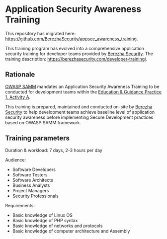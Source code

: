 # Application Security Awareness Training

This repository has migrated here: https://github.com/BerezhaSecurity/appsec_awareness_training.

This training program has evolved into a comprehensive application security training for developer teams provided by [Berezha Security](https://berezhasecurity.com). The training description: https://berezhasecurity.com/developer-training/.

## Rationale 
[OWASP SAMM](http://www.opensamm.org) mandates an Application Security Awareness Training to be conducted for development teams within the [Education & Guidance Practice 1, Activity A](https://www.owasp.org/index.php/SAMM_-_Education_%26_Guidance_-_1).

This training is prepared, maintained and conducted on-site by [Berezha Security](https://berezhasecurity.com) to help development teams achieve baseline level of application security awareness before implementing Secure Development practices based on OWASP SAMM framework.

## Training parameters
Duration & workload: 7 days, 2-3 hours per day

Audience: 
- Software Developers
- Software Testers
- Software Architects
- Business Analysts
- Project Managers
- Security Professionals

Requirements:
- Basic knowledge of Linux OS
- Basic knowledge of PHP syntax
- Basic knowledge of networks and protocols
- Basic knowledge of computer architecture and Assembly
